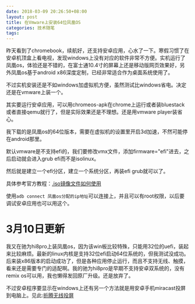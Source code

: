 ```yaml
---
date: 2018-03-09 20:26:50+08:00
layout: post
title: 在Vmware上安装64位凤凰OS
categories: 技术随笔
tags: 
---
```


昨天看到了chromebook，续航好，还支持安卓应用，心水了一下。寒假习惯了在安卓机顶盒上看电视，发现windows上没有对应的软件非常不方便。实机运行了凤凰os，体验还是不错的，在富士通10.4寸的屏幕上还是移动版网页效果好，另外凤凰os基于android x86深度定制，已经非常适合作为桌面系统使用了。

不过实机安装还是不如windows加虚拟机方便，虽然测试比windows省电。决定还是在vmware上装一个。

其实要运行安卓应用，可以用chromeos-apk在chrome上运行或者装bluestack或者直接qemu就行了，但是实际效果还是不理想。还是用vmware player装省心。

我下载的是凤凰os的64位版本，需要在虚拟机的设置里开启3d加速，不然可能停在android那里。

默认vmware是不支持efi的，我们要修改vmx文件，添加firmware="efi"进去，之后启动就会进入grub efi而不是isolinux。

然后就是建立一个efi分区，建立一个系统分区，再装efi grub就可以了。

具体参考官方教程：[.iso镜像文件如何使用](http://www.phoenixos.com/help/installation/iso-Uefi)

使用`adb connect 凤凰os分配的ip地址`可以连接上，并且可以有root权限，以后要调试安卓应用也可以用这个。


# 3月10日更新

我又在驰为hi8pro上装凤凰os，因为该win板比较特殊，只能用32位的uefi，装起来比较麻烦。最新的linux内核是支持32位efi启动64位系统的，但我测试没成功。后来装x86版本的启动成功了，但是各种应用停止运行，而且不支持无线、触摸，看来还是需要专门的适配啊。我的驰为hi8pro是早期不支持安卓双系统的，没有remix os可以用，我也懒得发回原厂升级。还是放弃了。

不过安卓程序要显示在windows上还有另一个方法就是用安卓手机miracast投屏到电脑上。见此:[折腾无线投屏](http://blog.xulihang.me/wireless-display/)